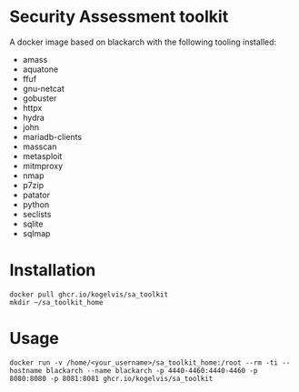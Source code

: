 # Security Assessment toolkit

A docker image based on blackarch with the following tooling installed:

- amass
- aquatone
- ffuf
- gnu-netcat
- gobuster
- httpx
- hydra
- john
- mariadb-clients
- masscan
- metasploit
- mitmproxy
- nmap 
- p7zip
- patator
- python
- seclists
- sqlite
- sqlmap

# Installation

```
docker pull ghcr.io/kogelvis/sa_toolkit
mkdir ~/sa_toolkit_home
```

# Usage
```
docker run -v /home/<your_username>/sa_toolkit_home:/root --rm -ti --hostname blackarch --name blackarch -p 4440-4460:4440-4460 -p 8080:8080 -p 8081:8081 ghcr.io/kogelvis/sa_toolkit
```
